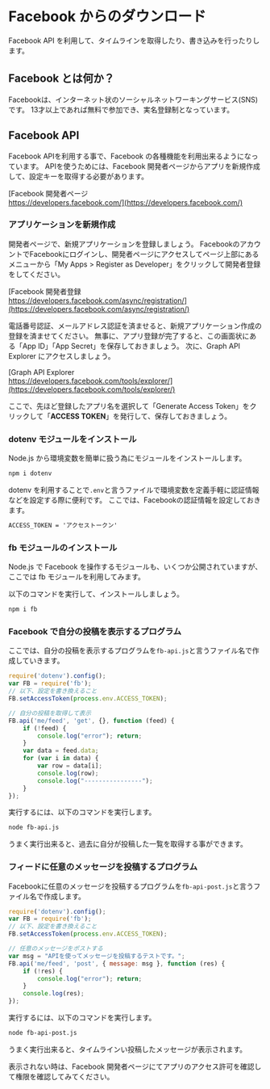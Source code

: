 # Facebook からのダウンロード
Facebook API を利用して、タイムラインを取得したり、書き込みを行ったりします。

## Facebook とは何か？
Facebookは、インターネット状のソーシャルネットワーキングサービス(SNS)です。
13才以上であれば無料で参加でき、実名登録制となっています。

## Facebook API
Facebook APIを利用する事で、Facebook の各種機能を利用出来るようになっています。
APIを使うためには、Facebook 開発者ページからアプリを新規作成して、設定キーを取得する必要があります。

[Facebook 開発者ページ<br>https://developers.facebook.com/](https://developers.facebook.com/)

### アプリケーションを新規作成
開発者ページで、新規アプリケーションを登録しましょう。
FacebookのアカウントでFacebookにログインし、開発者ページにアクセスしてページ上部にあるメニューから「My Apps > Register as Developer」をクリックして開発者登録をしてください。

[Facebook 開発者登録<br>https://developers.facebook.com/async/registration/](https://developers.facebook.com/async/registration/)

電話番号認証、メールアドレス認証を済ませると、新規アプリケーション作成の登録を済ませてください。
無事に、アプリ登録が完了すると、この画面状にある「App ID」「App Secret」を保存しておきましょう。
次に、Graph API Explorer にアクセスしましょう。

[Graph API Explorer<br>https://developers.facebook.com/tools/explorer/](https://developers.facebook.com/tools/explorer/)

ここで、先ほど登録したアプリ名を選択して「Generate Access Token」をクリックして「**ACCESS TOKEN**」を発行して、保存しておきましょう。

### dotenv モジュールをインストール
Node.js から環境変数を簡単に扱う為にモジュールをインストールします。
```bash
npm i dotenv
```
dotenv を利用することで`.env`と言うファイルで環境変数を定義手軽に認証情報などを設定する際に便利です。
ここでは、Facebookの認証情報を設定しておきます。

```txt
ACCESS_TOKEN = 'アクセストークン'
```

### fb モジュールのインストール
Node.js で Facebook を操作するモジュールも、いくつか公開されていますが、ここでは fb モジュールを利用してみます。

以下のコマンドを実行して、インストールしましょう。

```bash
npm i fb
```

### Facebook で自分の投稿を表示するプログラム
ここでは、自分の投稿を表示するプログラムを`fb-api.js`と言うファイル名で作成していきます。

```javascript
require('dotenv').config();
var FB = require('fb');
// 以下、設定を書き換えること
FB.setAccessToken(process.env.ACCESS_TOKEN);

// 自分の投稿を取得して表示
FB.api('me/feed', 'get', {}, function (feed) {
	if (!feed) {
		console.log("error"); return;
	}
	var data = feed.data;
	for (var i in data) {
		var row = data[i];
		console.log(row);
		console.log("----------------");
	}
});
```
実行するには、以下のコマンドを実行します。
```bash
node fb-api.js
```
うまく実行出来ると、過去に自分が投稿した一覧を取得する事ができます。

### フィードに任意のメッセージを投稿するプログラム
Facebookに任意のメッセージを投稿するプログラムを`fb-api-post.js`と言うファイル名で作成します。

```javascript
require('dotenv').config();
var FB = require('fb');
// 以下、設定を書き換えること
FB.setAccessToken(process.env.ACCESS_TOKEN);

// 任意のメッセージをポストする
var msg = "APIを使ってメッセージを投稿するテストです。";
FB.api('me/feed', 'post', { message: msg }, function (res) {
	if (!res) {
		console.log("error"); return;
	}
	console.log(res);
});

```

実行するには、以下のコマンドを実行します。
```bash
node fb-api-post.js
```
うまく実行出来ると、タイムラインい投稿したメッセージが表示されます。

表示されない時は、Facebook 開発者ページにてアプリのアクセス許可を確認して権限を確認してみてください。